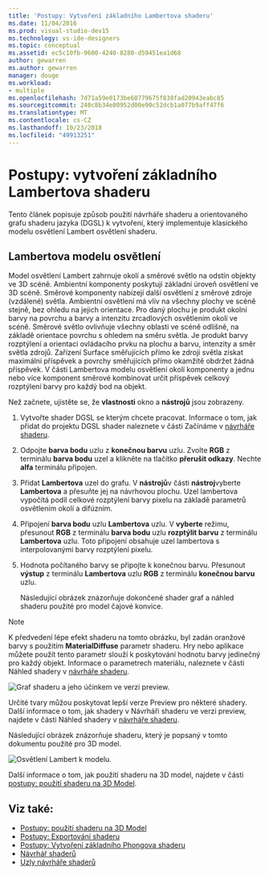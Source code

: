 ```yaml
---
title: 'Postupy: Vytvoření základního Lambertova shaderu'
ms.date: 11/04/2016
ms.prod: visual-studio-dev15
ms.technology: vs-ide-designers
ms.topic: conceptual
ms.assetid: ec5c10fb-9600-4240-8280-d59451ea1d68
author: gewarren
ms.author: gewarren
manager: douge
ms.workload:
- multiple
ms.openlocfilehash: 7d71a59e0173be60779675f838fad20943eabc85
ms.sourcegitcommit: 240c8b34e80952d00e90c52dcb1a077b9aff47f6
ms.translationtype: MT
ms.contentlocale: cs-CZ
ms.lasthandoff: 10/23/2018
ms.locfileid: "49913251"
---
```

# <a name="how-to-create-a-basic-lambert-shader"></a>Postupy: vytvoření základního Lambertova shaderu

Tento článek popisuje způsob použití návrháře shaderu a orientovaného grafu shaderu jazyka (DGSL) k vytvoření, který implementuje klasického modelu osvětlení Lambert osvětlení shaderu.

## <a name="the-lambert-lighting-model"></a>Lambertova modelu osvětlení

Model osvětlení Lambert zahrnuje okolí a směrové světlo na odstín objekty ve 3D scéně. Ambientní komponenty poskytují základní úroveň osvětlení ve 3D scéně. Směrové komponenty nabízejí další osvětlení z směrové zdroje (vzdálené) světla. Ambientní osvětlení má vliv na všechny plochy ve scéně stejně, bez ohledu na jejich orientace. Pro daný plochu je produkt okolní barvy na povrchu a barvy a intenzitu zrcadlových osvětlením okolí ve scéně. Směrové světlo ovlivňuje všechny oblasti ve scéně odlišně, na základě orientace povrchu s ohledem na směru světla. Je produkt barvy rozptýlení a orientaci ovládacího prvku na plochu a barvu, intenzity a směr světla zdrojů. Zařízení Surface směřujících přímo ke zdroji světla získat maximální příspěvek a povrchy směřujících přímo okamžitě obdržet žádná příspěvek. V části Lambertova modelu osvětlení okolí komponenty a jednu nebo více komponent směrové kombinovat určit příspěvek celkový rozptýlení barvy pro každý bod na objekt.

Než začnete, ujistěte se, že **vlastnosti** okno a **nástrojů** jsou zobrazeny.

1. Vytvořte shader DGSL se kterým chcete pracovat. Informace o tom, jak přidat do projektu DGSL shader naleznete v části Začínáme v [návrháře shaderu](../designers/shader-designer.md).

2. Odpojte **barva bodu** uzlu z **konečnou barvu** uzlu. Zvolte **RGB** z terminálu **barva bodu** uzel a klikněte na tlačítko **přerušit odkazy**. Nechte **alfa** terminálu připojen.

3. Přidat **Lambertova** uzel do grafu. V **nástrojů**v části **nástroj**vyberte **Lambertova** a přesuňte jej na návrhovou plochu. Uzel lambertova vypočítá podíl celkové rozptýlení barvy pixelu na základě parametrů osvětlením okolí a difúzním.

4. Připojení **barva bodu** uzlu **Lambertova** uzlu. V **vyberte** režimu, přesunout **RGB** z terminálu **barva bodu** uzlu **rozptýlit barvu** z terminálu **Lambertova**  uzlu. Toto připojení obsahuje uzel lambertova s interpolovanými barvy rozptýlení pixelu.

5. Hodnota počítaného barvy se připojte k konečnou barvu. Přesunout **výstup** z terminálu **Lambertova** uzlu **RGB** z terminálu **konečnou barvu** uzlu.

   Následující obrázek znázorňuje dokončené shader graf a náhled shaderu použité pro model čajové konvice.

> [!NOTE]
> K předvedení lépe efekt shaderu na tomto obrázku, byl zadán oranžové barvy s použitím **MaterialDiffuse** parametr shaderu. Hry nebo aplikace můžete použít tento parametr slouží k poskytování hodnotu barvy jedinečný pro každý objekt. Informace o parametrech materiálu, naleznete v části Náhled shadery v [návrháře shaderu](../designers/shader-designer.md).

 ![Graf shaderu a jeho účinkem ve verzi preview.](../designers/media/digit-lambert-effect-graph.png)

 Určité tvary můžou poskytovat lepší verze Preview pro některé shadery. Další informace o tom, jak shadery v Návrháři shaderu ve verzi preview, najdete v části Náhled shadery v [návrháře shaderu](../designers/shader-designer.md).

 Následující obrázek znázorňuje shaderu, který je popsaný v tomto dokumentu použité pro 3D model.

 ![Osvětlení Lambert k modelu.](../designers/media/digit-lambert-effect-result.png)

 Další informace o tom, jak použití shaderu na 3D model, najdete v části [postupy: použití shaderu na 3D Model](../designers/how-to-apply-a-shader-to-a-3-d-model.md).

## <a name="see-also"></a>Viz také:

- [Postupy: použití shaderu na 3D Model](../designers/how-to-apply-a-shader-to-a-3-d-model.md)
- [Postupy: Exportování shaderu](../designers/how-to-export-a-shader.md)
- [Postupy: Vytvoření základního Phongova shaderu](../designers/how-to-create-a-basic-phong-shader.md)
- [Návrhář shaderů](../designers/shader-designer.md)
- [Uzly návrháře shaderů](../designers/shader-designer-nodes.md)